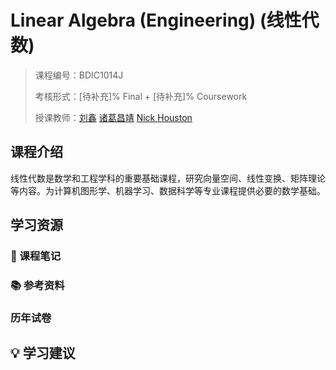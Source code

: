 # Linear Algebra (Engineering) (线性代数)

> 课程编号：BDIC1014J
>
> 考核形式：[待补充]% Final + [待补充]% Coursework
>
> 授课教师：[刘鑫](https://yanzhao.bjut.edu.cn/info/1449/13394.htm) [诸葛昌靖](https://yanzhao.bjut.edu.cn/info/1500/17513.htm) [Nick Houston](https://bdic.bjut.edu.cn/info/1032/1268.htm)
>

## 课程介绍

线性代数是数学和工程学科的重要基础课程，研究向量空间、线性变换、矩阵理论等内容。为计算机图形学、机器学习、数据科学等专业课程提供必要的数学基础。


## 学习资源

### 📝 课程笔记


### 📚 参考资料

### 历年试卷




## 💡 学习建议
